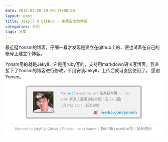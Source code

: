 ```yaml
---
date: 2014-01-20 10:50:17+00:00
layout: post
title: Jekyll @ GitHub - 免费安全的博客
categories: 介绍
tags: 分享 
---
```


最近逛Yonsm的博客，仔细一看才发现是建立在github上的，便也试着在自己的帐号上建立个博客。

Yonsm用的就是Jekyll，它是用ruby写的，支持用markdown语法写博客。我直接下了Yonsm的博客进行修改，不用安装Jekyll，上传后就可直接使用了。
感谢Yonsm。
![](https://github.com/xulihang/xulihang.github.io/raw/master/album/yonsm.png)